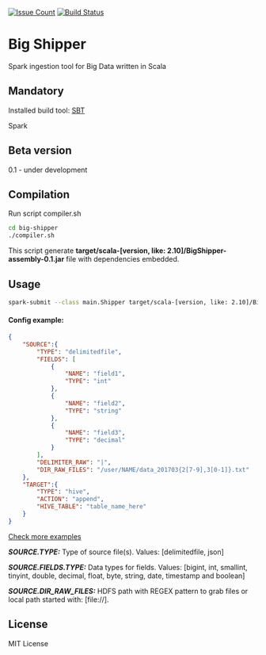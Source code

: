 [![Issue Count](https://lima.codeclimate.com/github/mvrpl/big-shipper/badges/issue_count.svg)](https://lima.codeclimate.com/github/mvrpl/big-shipper)
[![Build Status](https://travis-ci.org/mvrpl/big-shipper.svg?branch=master)](https://travis-ci.org/mvrpl/big-shipper)

# Big Shipper
Spark ingestion tool for Big Data written in Scala

## Mandatory
Installed build tool: [SBT](http://www.scala-sbt.org)

Spark
## Beta version
0.1 - under development
## Compilation
Run script compiler.sh
```sh
cd big-shipper
./compiler.sh
```
This script generate **target/scala-[version, like: 2.10]/BigShipper-assembly-0.1.jar** file with dependencies embedded.
## Usage
```sh
spark-submit --class main.Shipper target/scala-[version, like: 2.10]/BigShipper-assembly-0.1.jar -c /path_to/config.json --loglevel debug
```
#### Config example:
```json
{
	"SOURCE":{
		"TYPE": "delimitedfile",
		"FIELDS": [
			{
				"NAME": "field1",
				"TYPE": "int"
			},
			{
				"NAME": "field2",
				"TYPE": "string"
			},
			{
				"NAME": "field3",
				"TYPE": "decimal"
			}
		],
		"DELIMITER_RAW": "|",
		"DIR_RAW_FILES": "/user/NAME/data_201703{2[7-9],3[0-1]}.txt"
	},
	"TARGET":{
		"TYPE": "hive",
		"ACTION": "append",
		"HIVE_TABLE": "table_name_here"
	}
}
```
[Check more examples](https://github.com/mvrpl/big-shipper/wiki/Config-Templates)

***SOURCE.TYPE:*** Type of source file(s). Values: [delimitedfile, json]

***SOURCE.FIELDS.TYPE:*** Data types for fields. Values: [bigint, int, smallint, tinyint, double, decimal, float, byte,  string, date, timestamp and boolean]

***SOURCE.DIR_RAW_FILES:*** HDFS path with REGEX pattern to grab files or local path started with: [file://].
## License
MIT License
